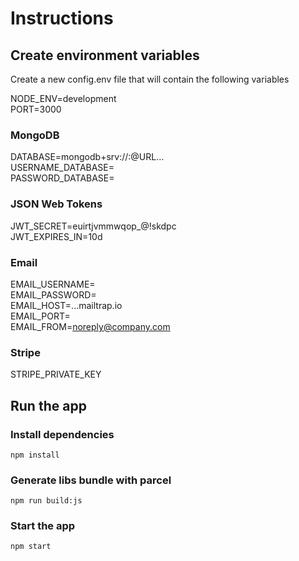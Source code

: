 # Instructions

## Create environment variables
Create a new config.env file that will contain the following variables

NODE_ENV=development  
PORT=3000  

### MongoDB 
DATABASE=mongodb+srv://<USERNAME>:<PASSWORD>@URL...  
USERNAME_DATABASE=  
PASSWORD_DATABASE=  

### JSON Web Tokens
JWT_SECRET=euirtjvmmwqop_@!skdpc  
JWT_EXPIRES_IN=10d  

### Email
EMAIL_USERNAME=  
EMAIL_PASSWORD=  
EMAIL_HOST=...mailtrap.io  
EMAIL_PORT=  
EMAIL_FROM=noreply@company.com  

### Stripe
STRIPE_PRIVATE_KEY  

##  Run the app

### Install dependencies
`npm install`

### Generate libs bundle with parcel
`npm run build:js`

### Start the app
`npm start`
